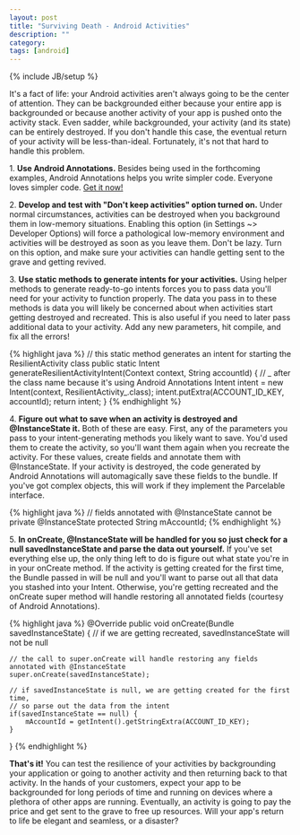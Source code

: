 ```yaml
---
layout: post
title: "Surviving Death - Android Activities"
description: ""
category: 
tags: [android]
---
```

{% include JB/setup %}

It's a fact of life: your Android activities aren't always going to be the center of attention. They can be backgrounded either because your entire app is backgrounded or because another activity of your app is pushed onto the activity stack. Even sadder, while backgrounded, your activity (and its state) can be entirely destroyed. If you don't handle this case, the eventual return of your activity will be less-than-ideal. Fortunately, it's not that hard to handle this problem.

<!--break-->

1\. **Use Android Annotations.** Besides being used in the forthcoming examples, Android Annotations helps you write simpler code. Everyone loves simpler code. [Get it now!][1]

2\. **Develop and test with "Don't keep activities" option turned on.** Under normal circumstances, activities can be destroyed when you background them in low-memory situations. Enabling this option (in Settings ~> Developer Options) will force a pathological low-memory environment and activities will be destroyed as soon as you leave them. Don't be lazy. Turn on this option, and make sure your activities can handle getting sent to the grave and getting revived.

3\. **Use static methods to generate intents for your activities.** Using helper methods to generate ready-to-go intents forces you to pass data you'll need for your activity to function properly. The data you pass in to these methods is data you will likely be concerned about when activities start getting destroyed and recreated. This is also useful if you need to later pass additional data to your activity. Add any new parameters, hit compile, and fix all the errors! 

{% highlight java %}
// this static method generates an intent for starting the ResilientActivity class
public static Intent generateResilientActivityIntent(Context context, String accountId) {
	// _ after the class name because it's using Android Annotations
    Intent intent = new Intent(context, ResilientActivity_.class);
    intent.putExtra(ACCOUNT_ID_KEY, accountId);
    return intent;
}
{% endhighlight %}

4\. **Figure out what to save when an activity is destroyed and @InstanceState it.** Both of these are easy. First, any of the parameters you pass to your intent-generating methods you likely want to save. You'd used them to create the activity, so you'll want them again when you recreate the activity. For these values, create fields and annotate them with @InstanceState. If your activity is destroyed, the code generated by Android Annotations will automagically save these fields to the bundle. If you've got complex objects, this will work if they implement the Parcelable interface. 

{% highlight java %}
// fields annotated with @InstanceState cannot be private
@InstanceState protected String mAccountId;
{% endhighlight %}

5\. **In onCreate, @InstanceState will be handled for you so just check for a null savedInstanceState and parse the data out yourself.** If you've set everything else up, the only thing left to do is figure out what state you're in in your onCreate method. If the activity is getting created for the first time, the Bundle passed in will be null and you'll want to parse out all that data you stashed into your Intent. Otherwise, you're getting recreated and the onCreate super method will handle restoring all annotated fields (courtesy of Android Annotations).

{% highlight java %}
@Override
public void onCreate(Bundle savedInstanceState) {
    // if we are getting recreated, savedInstanceState will not be null

    // the call to super.onCreate will handle restoring any fields annotated with @InstanceState
	super.onCreate(savedInstanceState);

    // if savedInstanceState is null, we are getting created for the first time,
	// so parse out the data from the intent
	if(savedInstanceState == null) {
		mAccountId = getIntent().getStringExtra(ACCOUNT_ID_KEY);	
	}
}
{% endhighlight %}

**That's it!** You can test the resilience of your activities by backgrounding your application or going to another activity and then returning back to that activity. In the hands of your customers, expect your app to be backgrounded for long periods of time and running on devices where a plethora of other apps are running. Eventually, an activity is going to pay the price and get sent to the grave to free up resources. Will your app's return to life be elegant and seamless, or a disaster?

[1]: http://androidannotations.org/
[2]: /2013/12/20/shout-out-to-gotomeeting/